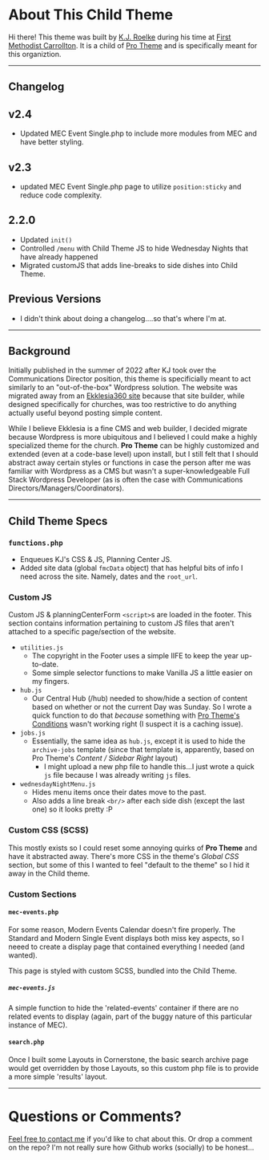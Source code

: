 # About This Child Theme

Hi there! This theme was built by [K.J. Roelke](https://kjroelke.online) during his time at [First Methodist Carrollton](https://firstchurch.net). It is a child of [Pro Theme](https://theme.co/pro) and is specifically meant for this organiztion.

---

## Changelog

## v2.4

- Updated MEC Event Single.php to include more modules from MEC and have better styling.

## v2.3

- updated MEC Event Single.php page to utilize `position:sticky` and reduce code complexity.

## 2.2.0

- Updated `init()`
- Controlled `/menu` with Child Theme JS to hide Wednesday Nights that have already happened
- Migrated customJS that adds line-breaks to side dishes into Child Theme.

## Previous Versions

- I didn't think about doing a changelog....so that's where I'm at.

---

## Background

Initially published in the summer of 2022 after KJ took over the Communications Director position, this theme is specificially meant to act similarly to an "out-of-the-box" Wordpress solution. The website was migrated away from an [Ekklesia360 site](https://ekklesia360.com) because that site builder, while designed specifically for churches, was too restrictive to do anything actually useful beyond posting simple content.

While I believe Ekklesia is a fine CMS and web builder, I decided migrate because Wordpress is more ubiquitous and I believed I could make a highly specialized theme for the church. **Pro Theme** can be highly customized and extended (even at a code-base level) upon install, but I still felt that I should abstract away certain styles or functions in case the person after me was familiar with Wordpress as a CMS but wasn't a super-knowledgeable Full Stack Wordpress Developer (as is often the case with Communications Directors/Managers/Coordinators).

---

## Child Theme Specs

### `functions.php`

- Enqueues KJ's CSS & JS, Planning Center JS.
- Added site data (global `fmcData` object) that has helpful bits of info I need across the site. Namely, dates and the `root_url`.

### Custom JS

Custom JS & planningCenterForm `<script>`s are loaded in the footer. This section contains information pertaining to custom JS files that aren't attached to a specific page/section of the website.

- `utilities.js`
  - The copyright in the Footer uses a simple IIFE to keep the year up-to-date.
  - Some simple selector functions to make Vanilla JS a little easier on my fingers.
- `hub.js`
  - Our Central Hub (/hub) needed to show/hide a section of content based on whether or not the current Day was Sunday. So I wrote a quick function to do that _because_ something with [Pro Theme's Conditions](https://theme.co/docs/conditions-and-assignments) wasn't working right (I suspect it is a caching issue).
- `jobs.js`
  - Essentially, the same idea as `hub.js`, except it is used to hide the `archive-jobs` template (since that template is, apparently, based on Pro Theme's _Content / Sidebar Right_ layout)
    - I might upload a new php file to handle this...I just wrote a quick `js` file because I was already writing `js` files.
- `wednesdayNightMenu.js`
  - Hides menu items once their dates move to the past.
  - Also adds a line break `<br/>` after each side dish (except the last one) so it looks pretty :P

### Custom CSS (SCSS)

This mostly exists so I could reset some annoying quirks of **Pro Theme** and have it abstracted away. There's more CSS in the theme's _Global CSS_ section, but some of this I wanted to feel "default to the theme" so I hid it away in the Child theme.

### Custom Sections

#### `mec-events.php`

For some reason, Modern Events Calendar doesn't fire properly. The Standard and Modern Single Event displays both miss key aspects, so I neeed to create a display page that contained everything I needed (and wanted).

This page is styled with custom SCSS, bundled into the Child Theme.

##### `mec-events.js`

A simple function to hide the 'related-events' container if there are no related events to display (again, part of the buggy nature of this particular instance of MEC).

#### `search.php`

Once I built some Layouts in Cornerstone, the basic search archive page would get overridden by those Layouts, so this custom php file is to provide a more simple 'results' layout.

---

# Questions or Comments?

[Feel free to contact me](mailto:kj.roelke@gmail.com) if you'd like to chat about this. Or drop a comment on the repo? I'm not really sure how Github works (socially) to be honest...
